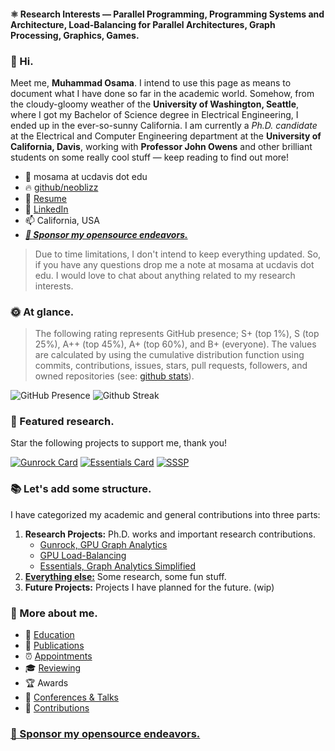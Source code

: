 #### ⚛️ Research Interests — Parallel Programming, Programming Systems and Architecture, Load-Balancing for Parallel Architectures, Graph Processing, Graphics, Games.

### :wave: Hi.
Meet me, **Muhammad Osama**. I intend to use this page as means to document what I have done so far in the academic world. Somehow, from the cloudy-gloomy weather of the **University of Washington, Seattle**, where I got my Bachelor of Science degree in Electrical Engineering, I ended up in the ever-so-sunny California. I am currently a *Ph.D. candidate* at the Electrical and Computer Engineering department at the **University of California, Davis**, working with **Professor John Owens** and other brilliant students on some really cool stuff — keep reading to find out more!

* 🎴 mosama at ucdavis dot edu
* 🔥 [github/neoblizz](https://github.com/neoblizz)
* :purple_heart: [Resume](https://drive.google.com/file/d/1dLBFb66X3oLZ64fU098J1tAPkoFiotyt/view?usp=sharing)
* :pushpin: [LinkedIn](https://www.linkedin.com/in/muhammado/)
* :mailbox: California, USA
* _**[🐋 Sponsor my opensource endeavors.](https://github.com/sponsors/neoblizz)**_

> Due to time limitations, I don't intend to keep everything updated. So, if you have any questions drop me a note at mosama at ucdavis dot edu. I would love to chat about anything related to my research interests.

### :sun_with_face: At glance.
> The following rating represents GitHub presence; S+ (top 1%), S (top 25%), A++ (top 45%), A+ (top 60%), and B+ (everyone). The values are calculated by using the cumulative distribution function using commits, contributions, issues, stars, pull requests, followers, and owned repositories (see: [github stats](https://github.com/anuraghazra/github-readme-stats)).

![GitHub Presence](https://github-readme-stats.vercel.app/api?username=neoblizz&count_private=true&show_icons=true&theme=dracula)
![Github Streak](https://github-readme-streak-stats.herokuapp.com/?user=neoblizz&theme=dracula)

### :mushroom: Featured research.
Star the following projects to support me, thank you!

[![Gunrock Card](https://github-readme-stats.vercel.app/api/pin?username=gunrock&repo=gunrock&theme=dracula)](https://github.com/gunrock/gunrock)
[![Essentials Card](https://github-readme-stats.vercel.app/api/pin?username=gunrock&repo=essentials&theme=dracula)](https://github.com/gunrock/essentials) 
[![SSSP](https://github-readme-stats.vercel.app/api/pin?username=gunrock&repo=sssp&theme=dracula)](https://github.com/gunrock/sssp)

### :books: Let's add some structure.
I have categorized my academic and general contributions into three parts:

1. **Research Projects:** Ph.D. works and important research contributions.
    - [Gunrock, GPU Graph Analytics](https://github.com/neoblizz/neoblizz/wiki/Gunrock)
    - [GPU Load-Balancing](https://github.com/neoblizz/neoblizz/wiki/Load-balancing)
    - [Essentials, Graph Analytics Simplified](https://github.com/neoblizz/neoblizz/wiki/Essentials)
3. [**Everything else:**](https://github.com/neoblizz?tab=repositories&q=&type=public&language=&sort=) Some research, some fun stuff.
4. **Future Projects:** Projects I have planned for the future. (wip)

### :space_invader: More about me.
- 🌱 [Education](https://github.com/neoblizz/neoblizz/wiki/Academics)
- 📝 [Publications](https://github.com/neoblizz/neoblizz/wiki/Publications)
- ⏰ [Appointments](https://github.com/neoblizz/neoblizz/wiki/Appointments)
- 🎓 [Reviewing](https://github.com/neoblizz/neoblizz/wiki/Professional-Reviewing)
- 🏆 Awards
- 🍍 [Conferences & Talks](https://github.com/neoblizz/neoblizz/wiki/Presentations)
- 🎉 [Contributions](https://github.com/neoblizz?tab=overview)

### [🐋 Sponsor my opensource endeavors.](https://github.com/sponsors/neoblizz)
